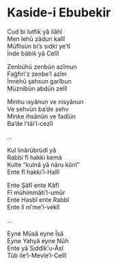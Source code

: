 # Kaside-i Ebubekir

Cud bi lutfik yâ ilâhî  
Men lehû zâdun kalîl  
Müflisün bi’s sıdki ye’tî  
İnde bâbik yâ Celîl

Zenbühü zenbün azîmun  
Fağfiri’z zenbe’l azîm  
İnnehû şahsun garîbun  
Müznibün abdün zelîl

Minhu ısyânun ve nisyânun  
Ve sehvün ba’de sehv  
Minke ihsânün ve fadlün  
Ba’de i’tâi’l-cezîl

...

Kul linârübrüdî yâ  
Rabbi fî hakki kemâ  
Kulte “kulnâ yâ nâru kûnî”  
Ente fî hakki’l-Halîl

Ente Şâfî ente Kâfî  
Fî mühimmâti’l-umûr  
Ente Hasbî ente Rabbî  
Ente lî ni’me’l-vekîl

...

Eyne Mûsâ eyne Îsâ  
Eyne Yahyâ eyne Nûh  
Ente yâ Sıddîk'u-Âsî  
Tûb ile’l-Mevle’l-Celîl